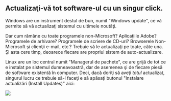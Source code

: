 

<div id="corps">

<h2>Actualizaţi-vă tot software-ul cu un singur click.</h2>

Windows are un instrument destul de bun, numit "Windows update", ce
vă permite să vă actualizaţi sistemul cu ultimele noutăţi.

Dar cum rămâne cu toate programele non-Microsoft? Aplicaţiile Adobe?
Programele de arhivare? Programele de scriere de CD-uri? Browserele Non-Microsoft
şi clienţii e-mail, etc.? Trebuie să le actualizaţi pe toate, câte una. Şi asta
cere timp, deoarece fiecare are propriul sistem de auto-actualizare.

Linux are un loc central numit "Managerul de pachete", ce are grijă
de tot ce e instalat pe sistemul dumneavoastră, dar de asemenea şi de
fiecare piesă de software existentă în computer. Deci, dacă doriţi să
aveţi <i>totul</i> actualizat, singurul lucru ce trebuie să-l faceţi
e să apăsaţi butonul "Instalare actualizări (Install Updates)" aici: 


<img src="Images/global_update.png" />

</div>


